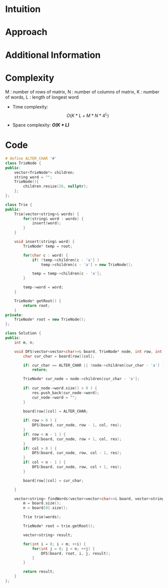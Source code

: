 # Intuition

# Approach

# Additional Information

# Complexity
M : number of rows of matrix, N : number of columns of matrix, K : number of words, L : length of longest word
- Time complexity: $$O(K * L + M * N * 4^L)$$
<!-- Add your time complexity here, e.g. $$O(n)$$ -->

- Space complexity: ***O(K * L)***
<!-- Add your space complexity here, e.g. $$O(n)$$ -->

# Code
```cpp
# define ALTER_CHAR '#'
class TrieNode {
public:
    vector<TrieNode*> children;
    string word = "";
    TrieNode(){
        children.resize(26, nullptr);
    };
};

class Trie {
public:
    Trie(vector<string>& words) {
        for(string& word : words) {
            insert(word);
        }
    }

    void insert(string& word) {
        TrieNode* temp = root;

        for(char c : word) {
            if( !temp->children[c - 'a'] )
                temp->children[c - 'a'] = new TrieNode();

            temp = temp->children[c - 'a'];
        }

        temp->word = word;
    }

    TrieNode* getRoot() {
        return root;
    }
private:
    TrieNode* root = new TrieNode();
};

class Solution {
public:
    int m, n;

    void DFS(vector<vector<char>>& board, TrieNode* node, int row, int col, vector<string>& res) {
        char cur_char = board[row][col];

        if( cur_char == ALTER_CHAR || !node->children[cur_char - 'a'] )
            return;

        TrieNode* cur_node = node->children[cur_char - 'a'];
        
        if( cur_node->word.size() > 0 ) {
            res.push_back(cur_node->word);
            cur_node->word = "";
        }
        
        board[row][col] = ALTER_CHAR;

        if( row > 0 ) { 
            DFS(board, cur_node, row - 1, col, res); 
        }
        if( row < m - 1 ) { 
            DFS(board, cur_node, row + 1, col, res); 
        }
        if( col > 0 ) { 
            DFS(board, cur_node, row, col - 1, res); 
        }
        if( col < n - 1 ) { 
            DFS(board, cur_node, row, col + 1, res); 
        }

        board[row][col] = cur_char;

    }

    vector<string> findWords(vector<vector<char>>& board, vector<string>& words) {
        m = board.size();
        n = board[0].size();

        Trie trie(words);

        TrieNode* root = trie.getRoot();

        vector<string> result;

        for(int i = 0; i < m; ++i) {
            for(int j = 0; j < n; ++j) {
                DFS(board, root, i, j, result);
            }
        }

        return result;
    }
};
```

